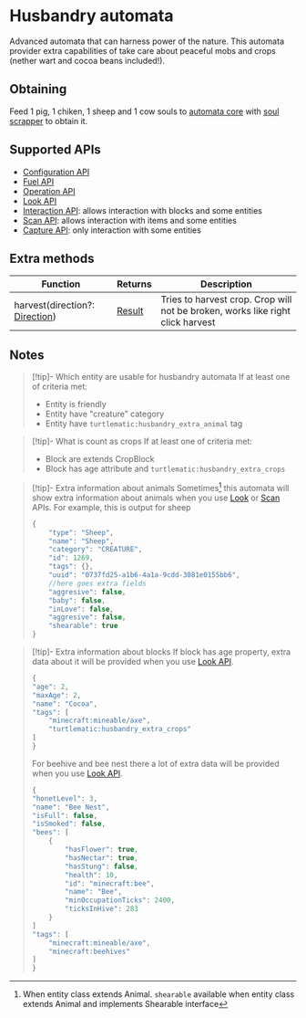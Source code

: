 # Husbandry automata
Advanced automata that can harness power of the nature. This automata provider extra capabilities of take care about peaceful mobs and crops (nether wart and cocoa beans included!).

## Obtaining

Feed 1 pig, 1 chiken, 1 sheep and 1 cow souls to [automata core](./automata.md) with [soul scrapper](../miscellaneous/soul_scrapper.md) to obtain it.

## Supported APIs

- [Configuration API](../api/configuration.md)
- [Fuel API](../api/fuel.md)
- [Operation API](../api/operation.md)
- [Look API](../api/look.md)
- [Interaction API](../api/interaction.md): allows interaction with blocks and some entities
- [Scan API](../api/scan.md): allows interaction with items and some entities
- [Capture API](../api/capture.md): only interaction with some entities

## Extra methods

| Function                                          | Returns | Description                                                                                                     |
|---------------------------------------------------|---------|-----------------------------------------------------------------------------------------------------------------|
| harvest(direction?: [Direction](../api/introduction.md#direction))                                            | [Result](../api/introduction.md#result)  | Tries to harvest crop. Crop will not be broken, works like right click harvest      |

## Notes

> [!tip]- Which entity are usable for husbandry automata
> If at least one of criteria met:
> - Entity is friendly
> - Entity have "creature" category
> - Entity have `turtlematic:husbandry_extra_animal` tag

> [!tip]- What is count as crops
> If at least one of criteria met:
> - Block are extends CropBlock
> - Block has age attribute and `turtlematic:husbandry_extra_crops`

> [!tip]- Extra information about animals
> Sometimes[^1] this automata will show extra information about animals when you use [Look](../api/look.md) or [Scan](../api/scan.md) APIs. For example, this is output for sheep
> 
> ```javascript
> {
>     "type": "Sheep",
>     "name": "Sheep",
>     "category": "CREATURE",
>     "id": 1269,
>     "tags": {},
>     "uuid": "0737fd25-a1b6-4a1a-9cdd-3081e0155bb6",
>     //here goes extra fields
>     "aggresive": false,
>     "baby": false,
>     "inLove": false,
>     "aggresive": false,
>     "shearable": true
> }
> ```

> [!tip]- Extra information about blocks
> If block has age property, extra data about it will be provided when you use [Look API](../api/look.md).
> 
> ```javascript
> {
> "age": 2,
> "maxAge": 2,
> "name": "Cocoa",
> "tags": [
>     "minecraft:mineable/axe",
>     "turtlematic:husbandry_extra_crops"
> ]
> }
> ```
> 
> For beehive and bee nest there a lot of extra data will be provided when you use [Look API](../api/look.md).
> 
> ```javascript
> {
> "honetLevel": 3,
> "name": "Bee Nest",
> "isFull": false,
> "isSmoked": false,
> "bees": [
>     {
>         "hasFlower": true,
>         "hasNectar": true,
>         "hasStung": false,
>         "health": 10,
>         "id": "minecraft:bee",
>         "name": "Bee",
>         "minOccupationTicks": 2400,
>         "ticksInHive": 283
>     }
> ]
> "tags": [
>     "minecraft:mineable/axe",
>     "minecraft:beehives"
> ]
> }
> ```

[^1]: When entity class extends Animal. `shearable` available when entity class extends Animal and implements Shearable interface
